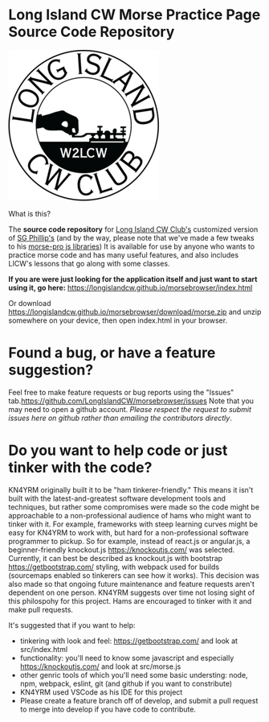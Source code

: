 # Long Island CW Morse Practice Page Source Code Repository

![logo](src/assets/CW-Club-logo-clear400-300x300.png)

What is this?

The **source code repository** for [Long Island CW Club's](https://longislandcwclub.org/) customized version of [SG Phillip's](https://morsecode.world/international/trainer/generator.html) (and by the way, please note that we've made a few tweaks to his [morse-pro js libraries](https://github.com/scp93ch/morse-pro)) It is available for use by anyone who wants to practice morse code and has many useful features, and also includes LICW's lessons that go along with some classes.

**If you are were just looking for the application itself and just want to start using it, go here:** https://longislandcw.github.io/morsebrowser/index.html

Or download https://longislandcw.github.io/morsebrowser/download/morse.zip and unzip somewhere on your device, then open index.html in your browser.

# Found a bug, or have a feature suggestion?

Feel free to make feature requests or bug reports using the "Issues" tab.https://github.com/LongIslandCW/morsebrowser/issues Note that you may need to open a github account. _Please respect the request to submit issues here on github rather than emailing the contributors directly_.

# Do you want to help code or just tinker with the code?

KN4YRM originally built it to be "ham tinkerer-friendly." This means it isn't built with the latest-and-greatest software development tools and techniques, but rather some compromises were made so the code might be approachable to a non-professional audience of hams who might want to tinker with it. For example, frameworks with steep learning curves might be easy for KN4YRM to work with, but hard for a non-professional software programmer to pickup. So for example, instead of react.js or angular.js, a beginner-friendly knockout.js https://knockoutjs.com/ was selected. Currently, it can best be described as knockout.js with bootstrap https://getbootstrap.com/ styling, with webpack used for builds (sourcemaps enabled so tinkerers can see how it works). This decision was also made so that ongoing future maintenance and feature requests aren't dependent on one person. KN4YRM suggests over time not losing sight of this philospohy for this project. Hams are encouraged to tinker with it and make pull requests.

It's suggested that if you want to help:
- tinkering with look and feel: https://getbootstrap.com/  and look at src/index.html 
- functionality: you'll need to know some javascript and especially https://knockoutjs.com/ and look at src/morse.js
- other genric tools of which you'll need some basic understing: node, npm, webpack, eslint, git (and github if you want to constribute)
- KN4YRM used VSCode as his IDE for this project
- Please create a feature branch off of develop, and submit a pull request to merge into develop if you have code to contribute.
